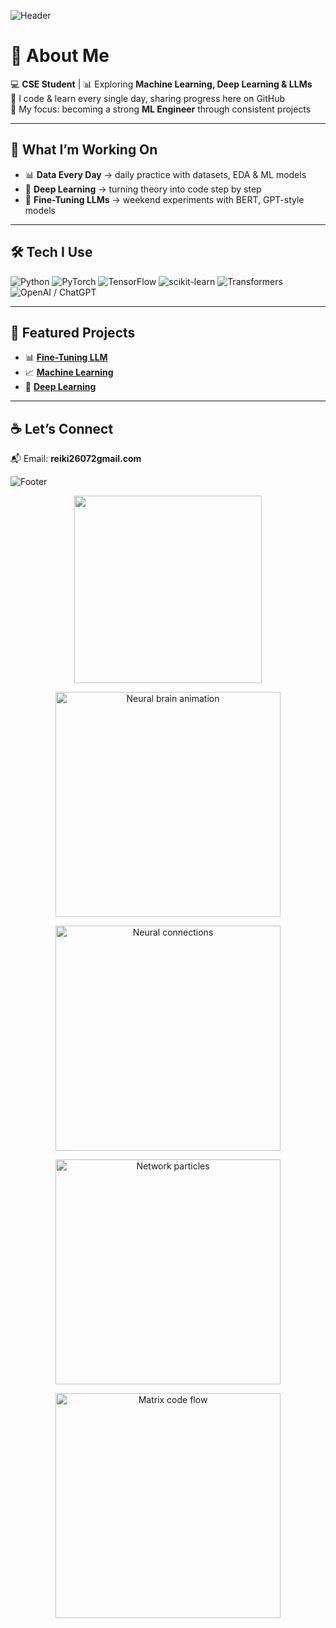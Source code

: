 
![Header](https://capsule-render.vercel.app/api?type=waving&color=0:141E30,100:243B55&height=150&section=footer&text=Learning%20Every%20Day%20🧠&fontSize=28&fontColor=00c6ff)


# 👋 About Me  
💻 **CSE Student** | 📊 Exploring **Machine Learning, Deep Learning & LLMs**  
🌱 I code & learn every single day, sharing progress here on GitHub  
🚀 My focus: becoming a strong **ML Engineer** through consistent projects  

---

## 🌟 What I’m Working On
- 📊 **Data Every Day** → daily practice with datasets, EDA & ML models  
- 🧠 **Deep Learning** → turning theory into code step by step  
- 🤖 **Fine-Tuning LLMs** → weekend experiments with BERT, GPT-style models  

---

## 🛠️ Tech I Use
![Python](https://img.shields.io/badge/Python-3776AB?style=for-the-badge&logo=python&logoColor=white)
![PyTorch](https://img.shields.io/badge/PyTorch-EE4C2C?style=for-the-badge&logo=pytorch&logoColor=white)
![TensorFlow](https://img.shields.io/badge/TensorFlow-FF6F00?style=for-the-badge&logo=tensorflow&logoColor=white)
![scikit-learn](https://img.shields.io/badge/scikit--learn-F7931E?style=for-the-badge&logo=scikitlearn&logoColor=white)
![Transformers](https://img.shields.io/badge/Transformers-FFD43B?style=for-the-badge&logo=huggingface&logoColor=black)
![OpenAI / ChatGPT](https://img.shields.io/badge/chatGPT-74aa9c?style=for-the-badge&logo=openai&logoColor=white)

---

## 📂 Featured Projects
- 📊 [**Fine-Tuning LLM**](https://github.com/Rekhii/Fine-Tuning-LLM)  
- 📈 [**Machine Learning**](https://github.com/Rekhii/Machine-Learning)  
- 🧠 [**Deep Learning**](https://github.com/Rekhii/Deep-Learning)  


---

## ☕ Let’s Connect
📬 Email: **reiki26072gmail.com**

![Footer](https://capsule-render.vercel.app/api?type=waving&color=0:0f0c29,50:302b63,100:24243e&height=160&section=footer&text=Exploring%20the%20Future%20of%20Intelligence%20✨&fontSize=26&fontColor=ffffff)

<p align="center">
  <img src="https://media.giphy.com/media/bGgsc5mWoryfgKBx1u/giphy.gif" width="300">
</p>

<!-- Futuristic neural brain (subtle, professional) -->
<p align="center">
  <img src="https://media.giphy.com/media/836HiJc7pgzy8iNXCn/giphy.gif" width="360" alt="Neural brain animation">
</p>

<!-- Neural connections / synapses -->
<p align="center">
  <img src="https://media.giphy.com/media/3o7aD2saalBwwftBIY/giphy.gif" width="360" alt="Neural connections">
</p>

<!-- Particles forming networks (good NN vibe) -->
<p align="center">
  <img src="https://media.giphy.com/media/l0MYt5jPR6QX5pnqM/giphy.gif" width="360" alt="Network particles">
</p>

<!-- Matrix/activation aesthetics (techy feel) -->
<p align="center">
  <img src="https://media.giphy.com/media/26tn33aiTi1jkl6H6/giphy.gif" width="360" alt="Matrix code flow">
</p>
